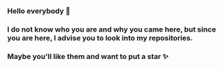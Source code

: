### Hello everybody 👋
### I do not know who you are and why you came here, but since you are here, I advise you to look into my repositories.
### Maybe you'll like them and want to put a star ✨
